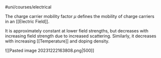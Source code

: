 #uni/courses/electrical 

The charge carrier mobility factor $\mu$ defines the mobility of charge carriers in an [[Electric Field]].

It is approximately constant at lower field strengths, but decreases with increasing field strength due to increased scattering. Similarly, it decreases with increasing [[Temperature]] and doping density.

![[Pasted image 20231222163808.png|500]]
